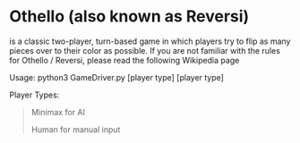 # Othello (also known as Reversi) 
is a classic two-player, turn-based game in which players try to flip as many pieces over to their color as possible. If you are not familiar with the rules for Othello / Reversi, please read the following Wikipedia page

Usage:
python3 GameDriver.py [player type] [player type]

Player Types:
> Minimax for AI
> 
> Human for manual input
